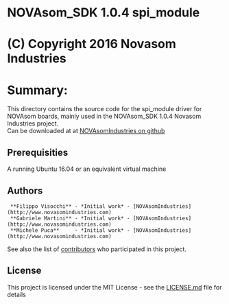 # NOVAsom_SDK 1.0.4 spi_module
# (C) Copyright 2016 Novasom Industries
Summary:
========

This directory contains the source code for the spi_module driver for NOVAsom boards, 
mainly used in the NOVAsom_SDK 1.0.4 Novasom Industries project.  
Can be downloaded at at [NOVAsomIndustries on github](https://novasomindustries.github.io/CodeBlocks/)

## Prerequisities
A running Ubuntu 16.04 or an equivalent virtual machine

## Authors
```
 **Filippo Visocchi** - *Initial work* - [NOVAsomIndustries](http://www.novasomindustries.com)
 **Gabriele Martini** - *Initial work* - [NOVAsomIndustries](http://www.novasomindustries.com)
 **Michele Puca**     - *Initial work* - [NOVAsomIndustries](http://www.novasomindustries.com)
```
See also the list of [contributors](https://gitlab.com/NovasomIndustries/Doc/contributors) who participated in this project.

## License

This project is licensed under the MIT License - see the [LICENSE.md](LICENSE.md) file for details
